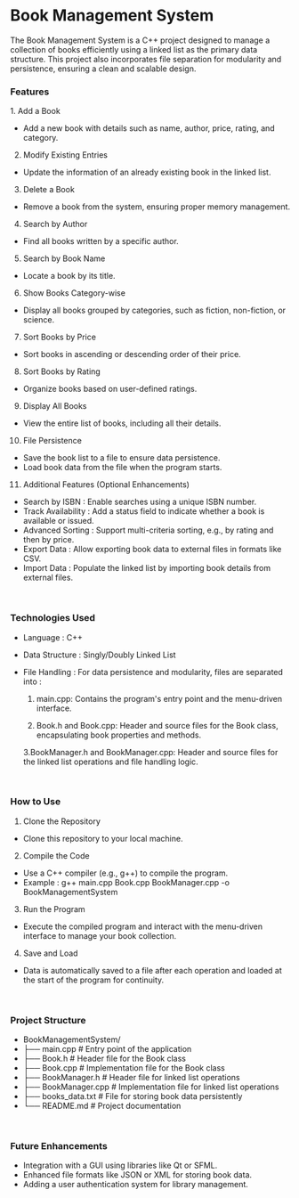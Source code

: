 # Book Management System
The Book Management System is a C++ project designed to manage a collection of books efficiently using a linked list as the primary data structure. This project also incorporates file separation for modularity and persistence, ensuring a clean and scalable design.

<h3>Features</h3>
1. Add a Book

- Add a new book with details such as name, author, price, rating, and category.
2. Modify Existing Entries

- Update the information of an already existing book in the linked list.
3. Delete a Book

- Remove a book from the system, ensuring proper memory management.
4. Search by Author

- Find all books written by a specific author.
5. Search by Book Name

- Locate a book by its title.
6. Show Books Category-wise

- Display all books grouped by categories, such as fiction, non-fiction, or science.
7. Sort Books by Price

- Sort books in ascending or descending order of their price.
8. Sort Books by Rating

- Organize books based on user-defined ratings.
9. Display All Books

- View the entire list of books, including all their details.
10. File Persistence

- Save the book list to a file to ensure data persistence.
- Load book data from the file when the program starts.
11. Additional Features (Optional Enhancements)

- Search by ISBN : Enable searches using a unique ISBN number.
- Track Availability : Add a status field to indicate whether a book is available or issued.
- Advanced Sorting : Support multi-criteria sorting, e.g., by rating and then by price.
- Export Data : Allow exporting book data to external files in formats like CSV.
- Import Data : Populate the linked list by importing book details from external files.

<br><h3>Technologies Used</h3>
- Language : C++
- Data Structure : Singly/Doubly Linked List
- File Handling : For data persistence and modularity, files are separated into : 

    1. main.cpp: Contains the program's entry point and the menu-driven interface.

    2. Book.h and Book.cpp: Header and source files for the Book class, encapsulating book properties and methods.

    3.BookManager.h and BookManager.cpp: Header and source files for the linked list operations and file handling logic.

<br><h3>How to Use</h3>
    
1. Clone the Repository

- Clone this repository to your local machine.
2. Compile the Code

- Use a C++ compiler (e.g., g++) to compile the program.
- Example : g++ main.cpp Book.cpp BookManager.cpp -o BookManagementSystem  
3. Run the Program

- Execute the compiled program and interact with the menu-driven interface to manage your book collection.
4. Save and Load
- Data is automatically saved to a file after each operation and loaded at the start of the program for continuity.

<br><h3>Project Structure</h3>
- BookManagementSystem/  
- ├── main.cpp          # Entry point of the application  
- ├── Book.h            # Header file for the Book class  
- ├── Book.cpp          # Implementation file for the Book class  
- ├── BookManager.h     # Header file for linked list operations  
- ├── BookManager.cpp   # Implementation file for linked list operations  
- ├── books_data.txt    # File for storing book data persistently  
- └── README.md         # Project documentation 

<br><h3>Future Enhancements</h3>

- Integration with a GUI using libraries like Qt or SFML.
- Enhanced file formats like JSON or XML for storing book data.
- Adding a user authentication system for library management.

